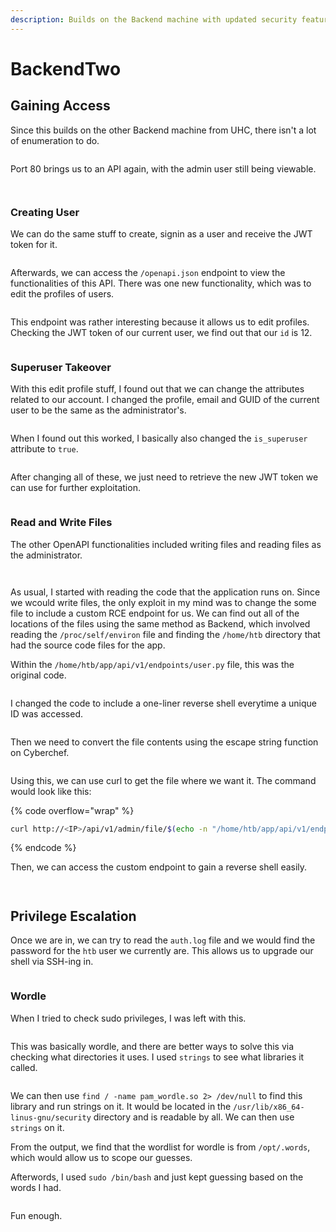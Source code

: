 ```yaml
---
description: Builds on the Backend machine with updated security features.
---
```


# BackendTwo

## Gaining Access

Since this builds on the other Backend machine from UHC, there isn't a lot of enumeration to do.

<figure><img src="../../../.gitbook/assets/image (2069).png" alt=""><figcaption></figcaption></figure>

Port 80 brings us to an API again, with the admin user still being viewable.

<figure><img src="../../../.gitbook/assets/image (3257).png" alt=""><figcaption></figcaption></figure>

<figure><img src="../../../.gitbook/assets/image (2374).png" alt=""><figcaption></figcaption></figure>

### Creating User

We can do the same stuff to create, signin as a user and receive the JWT token for it.&#x20;

<figure><img src="../../../.gitbook/assets/image (3386).png" alt=""><figcaption></figcaption></figure>

Afterwards, we can access the `/openapi.json` endpoint to view the functionalities of this API. There was one new functionality, which was to edit the profiles of users.

<figure><img src="../../../.gitbook/assets/image (2923).png" alt=""><figcaption></figcaption></figure>

This endpoint was rather interesting because it allows us to edit profiles. Checking the JWT token of our current user, we find out that our `id` is 12.

<figure><img src="../../../.gitbook/assets/image (92).png" alt=""><figcaption></figcaption></figure>

### Superuser Takeover

With this edit profile stuff, I found out that we can change the attributes related to our account. I changed the profile, email and GUID of the current user to be the same as the administrator's.

<figure><img src="../../../.gitbook/assets/image (3432).png" alt=""><figcaption></figcaption></figure>

When I found out this worked, I basically also changed the `is_superuser` attribute to `true`.

<figure><img src="../../../.gitbook/assets/image (2232).png" alt=""><figcaption></figcaption></figure>

After changing all of these, we just need to retrieve the new JWT token we can use for further exploitation.

<figure><img src="../../../.gitbook/assets/image (421).png" alt=""><figcaption></figcaption></figure>

### Read and Write Files

The other OpenAPI functionalities included writing files and reading files as the administrator.

<figure><img src="../../../.gitbook/assets/image (3711).png" alt=""><figcaption></figcaption></figure>

<figure><img src="../../../.gitbook/assets/image (2700).png" alt=""><figcaption></figcaption></figure>

As usual, I started with reading the code that the application runs on. Since we wcould write files, the only exploit in my mind was to change the some file to include a custom RCE endpoint for us. We can find out all of the locations of the files using the same method as Backend, which involved reading the `/proc/self/environ` file and finding the `/home/htb` directory that had the source code files for the app.

Within the `/home/htb/app/api/v1/endpoints/user.py`  file, this was the original code.

<figure><img src="../../../.gitbook/assets/image (1743).png" alt=""><figcaption></figcaption></figure>

I changed the code to include a one-liner reverse shell everytime a unique ID was accessed.

<figure><img src="../../../.gitbook/assets/image (3761).png" alt=""><figcaption></figcaption></figure>

Then we need to convert the file contents using the escape string function on Cyberchef.

<figure><img src="../../../.gitbook/assets/image (3276).png" alt=""><figcaption></figcaption></figure>

Using this, we can use curl to get the file where we want it. The command would look like this:

{% code overflow="wrap" %}
```bash
curl http://<IP>/api/v1/admin/file/$(echo -n "/home/htb/app/api/v1/endpoints/user.py" | base64) -H "Content-Type: application/json" -d '{"file": "CODE HERE"}' -H 'Authorization: Bearer <TOKEN>' 
```
{% endcode %}

Then, we can access the custom endpoint to gain a reverse shell easily.

<figure><img src="../../../.gitbook/assets/image (1259).png" alt=""><figcaption></figcaption></figure>

<figure><img src="../../../.gitbook/assets/image (2735).png" alt=""><figcaption></figcaption></figure>

## Privilege Escalation

Once we are in, we can try to read the `auth.log` file and we would find the password for the `htb` user we currently are. This allows us to upgrade our shell via SSH-ing in.

<figure><img src="../../../.gitbook/assets/image (2877).png" alt=""><figcaption></figcaption></figure>

### Wordle

When I tried to check sudo privileges, I was left with this.

<figure><img src="../../../.gitbook/assets/image (3609).png" alt=""><figcaption></figcaption></figure>

This was basically wordle, and there are better ways to solve this via checking what directories it uses. I used `strings` to see what libraries it called.

<figure><img src="../../../.gitbook/assets/image (3627).png" alt=""><figcaption></figcaption></figure>

We can then use `find / -name pam_wordle.so 2> /dev/null` to find this library and run strings on it. It would be located in the `/usr/lib/x86_64-linus-gnu/security` directory and is readable by all. We can then use `strings` on it.

From the output, we find that the wordlist for wordle is from  `/opt/.words`, which would allow us to scope our guesses.

Afterwords, I used `sudo /bin/bash` and just kept guessing based on the words I had.

<figure><img src="../../../.gitbook/assets/image (2059).png" alt=""><figcaption></figcaption></figure>

Fun enough.

